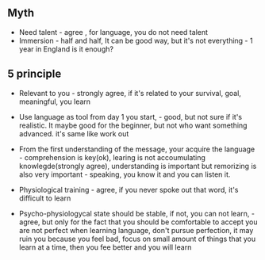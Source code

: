 ## Myth
* Need talent - agree , for language, you do not need talent
* Immersion - half and half, It can be good way, but it's not everything - 1 year in England is it enough?

## 5 principle
* Relevant to you - strongly agree, if it's related to your survival, goal, meaningful, you learn  

* Use language as tool from day 1 you start, - good, but not sure if it's realistic. It maybe good for the beginner, but not who want something advanced. it's same like work out

* From the first understanding of the message, your acquire the language - comprehension is key(ok), learing is not accoumulating knowlegde(strongly agree), understanding is important but remorizing is also very important - speaking, you know it and you can listen it.

* Physiological training - agree, if you never spoke out that word, it's difficult to learn

* Psycho-physiologycal state should be stable, if not, you can not learn, - agree, but only for the fact that you should be comfortable to accept you are not perfect when learning language, don't pursue perfection, it may ruin you because you feel bad, focus on small amount of things that you learn at a time, then you fee better and you will learn









